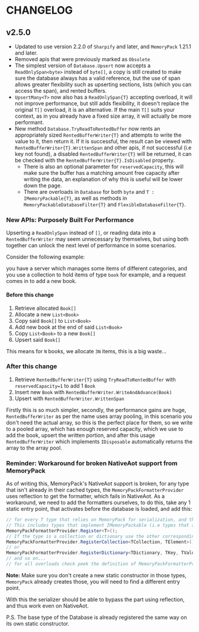 # CHANGELOG

## v2.5.0

* Updated to use version 2.2.0 of `Sharpify` and later, and `MemoryPack` 1.21.1 and later.
* Removed apis that were previously marked as `Obsolete`
* The simplest version of `Database.Upsert` now accepts a `ReadOnlySpan<byte>` instead of `byte[]`, a copy is still created to make sure the database always has a valid reference, but the use of span allows greater flexibility such as upserting sections, lists (which you can access the span), and rented buffers.
* `UpsertMany<T>` now also has a `ReadOnlySpan{T}` accepting overload, it will not improve performance, but still adds flexibility, it doesn't replace the original `T[]` overload, it is an alternative. If the main `T[]` suits your context, as in you already have a fixed size array, it will actually be more performant.
* New method `Database.TryReadToRentedBuffer` now rents an appropriately sized `RentedBufferWriter{T}` and attempts to write the value to it, then return it. If it is successful, the result can be viewed with `RentedBufferWriter{T}.WrittenSpan` and other apis, if not successful (i.e key not found), a disabled `RentedBufferWriter{T}` will be returned, it can be checked with the `RentedBufferWriter{T}.IsDisabled` property.
  * There is also an optional parameter for `reservedCapacity`, this will make sure the buffer has a matching amount free capacity after writing the data, an explanation of why this is useful will be lower down the page.
  * There are overloads in `Database` for both `byte` and `T : IMemoryPackable{T}`, as well as methods in `MemoryPackableDatabaseFilter{T}` and `FlexibleDatabaseFilter{T}`.

### New APIs: Purposely Built For Performance

Upserting a `ReadOnlySpan` instead of `[]`, or reading data into a `RentedBufferWriter` may seem unnecessary by themselves, but using both together can unlock the next level of performance in some scenarios.

Consider the following example:

you have a server which manages some items of different categories, and you use a collection to hold items of type `book` for example, and a request comes in to add a new book.

#### Before this change

1. Retrieve allocated `Book[]`
2. Allocate a new `List<Book>`
3. Copy said `Book[]` to `List<Book>`
4. Add new book at the end of said `List<Book>`
5. Copy `List<Book>` to a new `Book[]`
6. Upsert said `Book[]`

This means for `N` books, we allocate `3N` items, this is a big waste...

### After this change

1. Retrieve `RentedBufferWriter{T}` using `TryReadToRentedBuffer` with `reservedCapacity=1` to add 1 `Book`
2. Insert new `Book` with `RentedBufferWriter.WriteAndAdvance(Book)`
3. Upsert with `RentedBufferWriter.WrittenSpan`

Firstly this is so much simpler, secondly, the performance gains are huge, `RentedBufferWriter` as per the name uses array pooling, in this scenario you don't need the actual array, so this is the perfect place for them, so we write to a pooled array, which has enough reserved capacity, which we use to add the book, upsert the written portion, and after this usage `RentedBufferWriter` which implements `IDisposable` automatically returns the array to the array pool.

### Reminder: Workaround for broken NativeAot support from MemoryPack

As of writing this, MemoryPack's NativeAot support is broken, for any type that isn't already in their cached types, the `MemoryPackFormatterProvider` uses reflection to get the formatter, which fails in NativeAot.
As a workaround, we need to add the formatters ourselves, to do this, take any 1 static entry point, that activates before the database is loaded, and add this:

```csharp
// for every T type that relies on MemoryPack for serialization, and their inheritance hierarchy
// This includes types that implement IMemoryPackable (i.e types that are decorated with MemoryPackable)
MemoryPackFormatterProvider.Register<T>();
// If the type is a collection or dictionary use the other corresponding overloads:
MemoryPackFormatterProvider.RegisterCollection<TCollection, TElement>();
// or
MemoryPackFormatterProvider.RegisterDictionary<TDictionary, TKey, TValue>();
// and so on...
// for all overloads check peek the definition of MemoryPackFormatterProvider, or their Github Repo
```

**Note:** Make sure you don't create a new static constructor in those types, `MemoryPack` already creates those, you will need to find a different entry point.

With this the serializer should be able to bypass the part using reflection, and thus work even on NativeAot.

P.S. The base type of the Database is already registered the same way on its own static constructor.
